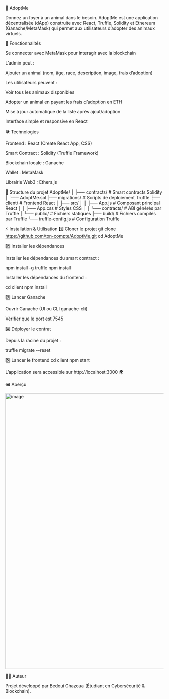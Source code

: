 🐾 AdoptMe

Donnez un foyer à un animal dans le besoin.
AdoptMe est une application décentralisée (dApp) construite avec React, Truffle, Solidity et Ethereum (Ganache/MetaMask) qui permet aux utilisateurs d’adopter des animaux virtuels.

🚀 Fonctionnalités

Se connecter avec MetaMask pour interagir avec la blockchain

L’admin peut :

Ajouter un animal (nom, âge, race, description, image, frais d’adoption)

Les utilisateurs peuvent :

Voir tous les animaux disponibles

Adopter un animal en payant les frais d’adoption en ETH

Mise à jour automatique de la liste après ajout/adoption

Interface simple et responsive en React

🛠️ Technologies

Frontend : React (Create React App, CSS)

Smart Contract : Solidity (Truffle Framework)

Blockchain locale : Ganache

Wallet : MetaMask

Librairie Web3 : Ethers.js

📂 Structure du projet
AdoptMe/
│
├── contracts/           # Smart contracts Solidity
│   └── AdoptMe.sol
├── migrations/          # Scripts de déploiement Truffle
├── client/              # Frontend React
│   ├── src/
│   │   ├── App.js       # Composant principal React
│   │   ├── App.css      # Styles CSS
│   │   └── contracts/   # ABI générés par Truffle
│   └── public/          # Fichiers statiques
├── build/               # Fichiers compilés par Truffle
└── truffle-config.js    # Configuration Truffle

⚡ Installation & Utilisation
1️⃣ Cloner le projet
git clone https://github.com/ton-compte/AdoptMe.git
cd AdoptMe

2️⃣ Installer les dépendances

Installer les dépendances du smart contract :

npm install -g truffle
npm install


Installer les dépendances du frontend :

cd client
npm install

3️⃣ Lancer Ganache

Ouvrir Ganache (UI ou CLI ganache-cli)

Vérifier que le port est 7545

4️⃣ Déployer le contrat

Depuis la racine du projet :

truffle migrate --reset

5️⃣ Lancer le frontend
cd client
npm start


L’application sera accessible sur http://localhost:3000
 🌍

🖼️ Aperçu


<img width="1369" height="876" alt="image" src="https://github.com/user-attachments/assets/d6134672-2375-4757-892c-9ec6cddc909e" />


👨‍💻 Auteur

Projet développé par Bedoui Ghazoua (Étudiant en Cybersécurité & Blockchain).
